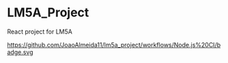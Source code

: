 # LM5A_Project
React project for LM5A


https://github.com/JoaoAlmeida11/lm5a_project/workflows/Node.js%20CI/badge.svg
